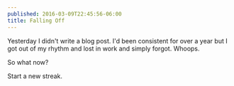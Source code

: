 ```yaml
---
published: 2016-03-09T22:45:56-06:00
title: Falling Off
---
```

Yesterday I didn't write a blog post. I'd been consistent for over a year but I got out of my rhythm and lost in work and simply forgot. Whoops.

So what now?

Start a new streak.